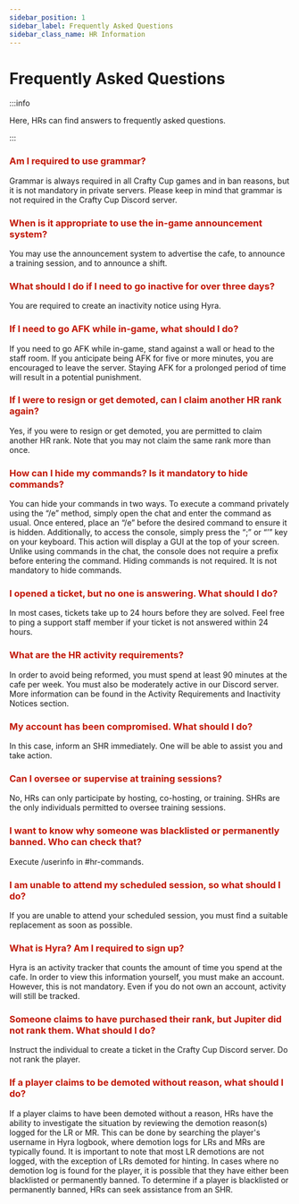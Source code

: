 ```yaml
---
sidebar_position: 1
sidebar_label: Frequently Asked Questions
sidebar_class_name: HR Information
---
```


# Frequently Asked Questions

:::info

Here, HRs can find answers to frequently asked questions.

:::

### <font color="#C21807">Am I required to use grammar?</font>
Grammar is always required in all Crafty Cup games and in ban reasons, but it is not mandatory in private servers. Please keep in mind that grammar is not required in the Crafty Cup Discord server.

### <font color="#C21807">When is it appropriate to use the in-game announcement system?</font>
You may use the announcement system to advertise the cafe, to announce a training session, and to announce a shift.

### <font color="#C21807">What should I do if I need to go inactive for over three days?</font>
You are required to create an inactivity notice using Hyra. 

### <font color="#C21807">If I need to go AFK while in-game, what should I do?</font>
If you need to go AFK while in-game, stand against a wall or head to the staff room. If you anticipate being AFK for five or more minutes, you are encouraged to leave the server. Staying AFK for a prolonged period of time will result in a potential punishment.

### <font color="#C21807">If I were to resign or get demoted, can I claim another HR rank again?</font>
Yes, if you were to resign or get demoted, you are permitted to claim another HR rank. Note that you may not claim the same rank more than once.

### <font color="#C21807">How can I hide my commands? Is it mandatory to hide commands?</font>
You can hide your commands in two ways. To execute a command privately using the “/e” method, simply open the chat and enter the command as usual. Once entered, place an “/e” before the desired command to ensure it is hidden. Additionally, to access the console, simply press the “;” or “’” key on your keyboard. This action will display a GUI at the top of your screen. Unlike using commands in the chat, the console does not require a prefix before entering the command. Hiding commands is not required. It is not mandatory to hide commands.

### <font color="#C21807">I opened a ticket, but no one is answering. What should I do?</font>
In most cases, tickets take up to 24 hours before they are solved. Feel free to ping a support staff member if your ticket is not answered within 24 hours.

### <font color="#C21807">What are the HR activity requirements?</font>
In order to avoid being reformed, you must spend at least 90 minutes at the cafe per week. You must also be moderately active in our Discord server. More information can be found in the Activity Requirements and Inactivity Notices section.

### <font color="#C21807">My account has been compromised. What should I do?</font>
In this case, inform an SHR immediately. One will be able to assist you and take action. 

### <font color="#C21807">Can I oversee or supervise at training sessions?</font>
No, HRs can only participate by hosting, co-hosting, or training. SHRs are the only individuals permitted to oversee training sessions. 

### <font color="#C21807">I want to know why someone was blacklisted or permanently banned. Who can check that?</font>
Execute /userinfo in #hr-commands.

### <font color="#C21807">I am unable to attend my scheduled session, so what should I do?</font>
If you are unable to attend your scheduled session, you must find a suitable replacement as soon as possible.

### <font color="#C21807">What is Hyra? Am I required to sign up?</font>
Hyra is an activity tracker that counts the amount of time you spend at the cafe. In order to view this information yourself, you must make an account. However, this is not mandatory. Even if you do not own an account, activity will still be tracked.

### <font color="#C21807">Someone claims to have purchased their rank, but Jupiter did not rank them. What should I do?</font>
Instruct the individual to create a ticket in the Crafty Cup Discord server. Do not rank the player.

### <font color="#C21807">If a player claims to be demoted without reason, what should I do?</font>
If a player claims to have been demoted without a reason, HRs have the ability to investigate the situation by reviewing the demotion reason(s) logged for the LR or MR. This can be done by searching the player's username in Hyra logbook, where demotion logs for LRs and MRs are typically found. It is important to note that most LR demotions are not logged, with the exception of LRs demoted for hinting. In cases where no demotion log is found for the player, it is possible that they have either been blacklisted or permanently banned. To determine if a player is 
blacklisted or permanently banned, HRs can seek assistance from an SHR.

 
